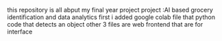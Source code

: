this repository is all abput my final year project 
project :AI based grocery identification and data analytics
first i added google colab file that python code that detects an object 
other 3 files are web frontend that are for interface 
